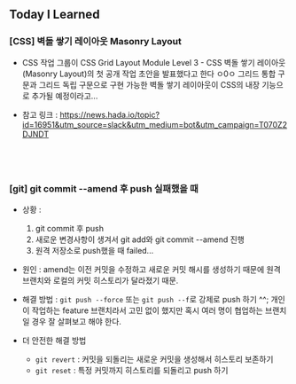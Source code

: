 ## Today I Learned

### [CSS] 벽돌 쌓기 레이아웃 Masonry Layout

- CSS 작업 그룹이 CSS Grid Layout Module Level 3 - CSS 벽돌 쌓기 레이아웃(Masonry Layout)의 첫 공개 작업 초안을 발표했다고 한다 ㅇ0ㅇ 그리드 통합 구문과 그리드 독립 구문으로 구현 가능한 벽돌 쌓기 레이아웃이 CSS의 내장 기능으로 추가될 예정이라고...

- 참고 링크 : https://news.hada.io/topic?id=16951&utm_source=slack&utm_medium=bot&utm_campaign=T070Z2DJNDT

## <br />

### [git] git commit --amend 후 push 실패했을 때

- 상황 :

  1. git commit 후 push
  2. 새로운 변경사항이 생겨서 git add와 git commit --amend 진행
  3. 원격 저장소로 push했을 때 failed...

- 원인 : amend는 이전 커밋을 수정하고 새로운 커밋 해시를 생성하기 때문에 원격 브랜치와 로컬의 커밋 히스토리가 달라졌기 때문.

- 해결 방법 : `git push --force` 또는 `git push --f`로 강제로 push 하기 ^^; 개인이 작업하는 feature 브랜치라서 고민 없이 했지만 혹시 여러 명이 협업하는 브랜치일 경우 잘 살펴보고 해야 한다.

- 더 안전한 해결 방법
  - `git revert` : 커밋을 되돌리는 새로운 커밋을 생성해서 히스토리 보존하기
  - `git reset` : 특정 커밋까지 히스토리를 되돌리고 push 하기
